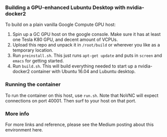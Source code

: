 ### Building a GPU-enhanced Lubuntu Desktop with nvidia-docker2

To build on a plain vanilla Google Compute GPU host:

1. Spin up a GC GPU host on the google console.  Make sure it has at least one Tesla K80 GPU, and decent amount of VCPUs.
1. Upload this repo and unpack it in `/root/build` or wherever you like as a temporary location.
1. Run `preinstall.sh`. This just runs `apt-get update` and puts in `screen` and `emacs` for getting started.
1. Run `build.sh`. This will build everything needed to start up a nvidia-docker2 container with Ubuntu 16.04 and Lubuntu desktop.

### Running the container

To run the container on this host, use `run.sh`. Note that NoVNC will
expect connections on port 40001. Then surf to your host on that port.

### More info

For more links and reference, please see the Medium posting about this environment here.
